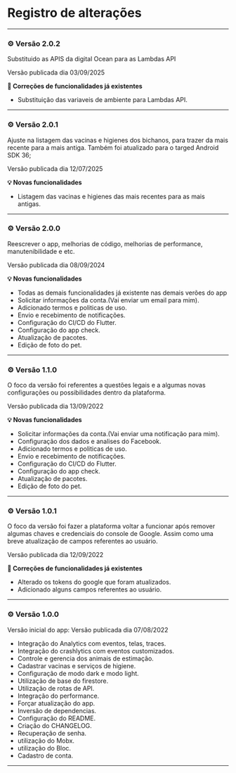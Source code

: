 # Registro de alterações

--- 

### :gear: Versão 2.0.2

Substituido as APIS da digital Ocean para as Lambdas API

Versão publicada dia 03/09/2025

**:bug: Correções de funcionalidades já existentes**

<ul>
    <li>Substituição das variaveis de ambiente para Lambdas API.</li>
</ul>

---

### :gear: Versão 2.0.1

Ajuste na listagem das vacinas e higienes dos bichanos, para trazer da mais recente para a mais antiga. Também foi atualizado para o targed Android SDK 36;

Versão publicada dia 12/07/2025

**:bulb: Novas funcionalidades**

<ul>
    <li>Listagem das vacinas e higienes das mais recentes para as mais antigas.</li>
</ul>

---

### :gear: Versão 2.0.0

Reescrever o app, melhorias de código, melhorias de performance, manutenibilidade e etc.

Versão publicada dia 08/09/2024

**:bulb: Novas funcionalidades**

<ul>
    <li>Todas as demais funcionalidades já existente nas demais verões do app</li>
    <li>Solicitar informações da conta.(Vai enviar um email para mim).</li>
    <li>Adicionado termos e politicas de uso.</li>
    <li>Envio e recebimento de notificações.</li>
    <li>Configuração do CI/CD do Flutter.</li>
    <li>Configuração do app check.</li>
    <li>Atualização de pacotes.</li>
    <li>Edição de foto do pet.</li>
</ul>

---

### :gear: Versão 1.1.0

O foco da versão foi referentes a questões legais e a algumas novas configurações ou possibilidades dentro da plataforma.

Versão publicada dia 13/09/2022

**:bulb: Novas funcionalidades**

<ul>
    <li>Solicitar informações da conta.(Vai enviar uma notificação para mim).</li>
    <li>Configuração dos dados e analises do Facebook.</li>    
    <li>Adicionado termos e politicas de uso.</li>    
    <li>Envio e recebimento de notificações.</li>    
    <li>Configuração do CI/CD do Flutter.</li> 
    <li>Configuração do app check.</li>
    <li>Atualização de pacotes.</li>
    <li>Edição de foto do pet.</li>
</ul>

---

### :gear: Versão 1.0.1

O foco da versão foi fazer a plataforma voltar a funcionar após remover algumas chaves e credenciais do console de Google.
Assim como uma breve atualização de campos referentes ao usuário.

Versão publicada dia 12/09/2022

**:bug: Correções de funcionalidades já existentes**

<ul>
    <li>Alterado os tokens do google que foram atualizados.</li>
    <li>Adicionado alguns campos referentes ao usuário.</li>
</ul>

---

### :gear: Versão 1.0.0

Versão inicial do app: Versão publicada dia 07/08/2022

<ul>
    <li>Integração do Analytics com eventos, telas, traces.</li>
    <li>Integração do crashlytics com eventos customizados.</li>
    <li>Controle e gerencia dos animais de estimação.</li>
    <li>Cadastrar vacinas e serviços de higiene.</li>
    <li>Configuração de modo dark e modo light.</li>
    <li>Utilização de base do firestore.</li>    
    <li>Utilização de rotas de API.</li>
    <li>Integração do performance.</li>
    <li>Forçar atualização do app.</li>    
    <li>Inversão de dependencias.</li>
    <li>Configuração do README.</li>
    <li>Criação do CHANGELOG.</li>
    <li>Recuperação de senha.</li>
    <li>utilização do Mobx.</li>
    <li>utilização do Bloc.</li>
    <li>Cadastro de conta.</li>
</ul>

---
